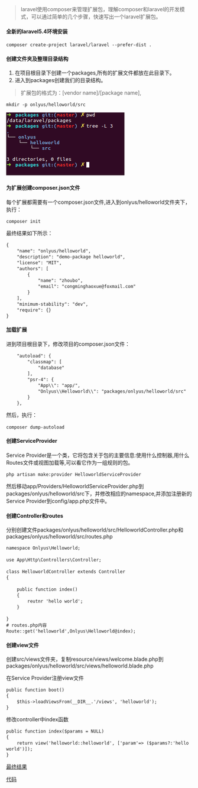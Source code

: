> laravel使用composer来管理扩展包，理解composer和laravel的开发模式，可以通过简单的几个步骤，快速写出一个laravel扩展包。

#### 全新的laravel5.4环境安装

```
composer create-project laravel/laravel --prefer-dist .
```

#### 创建文件夹及整理目录结构

1. 在项目根目录下创建一个packages,所有的扩展文件都放在此目录下。
2. 进入到packages创建我们的目录结构。

> 扩展包的格式为：[vendor name]/[package name],

```
mkdir -p onlyus/helloworld/src
```
![目录结构图](/images/laravel5-package-1.png)

#### 为扩展创建composer.json文件

每个扩展都需要有一个composer.json文件,进入到onlyus/helloworld文件夹下，执行：

```
composer init
```

最终结果如下所示：
```
{
    "name": "onlyus/helloworld",
    "description": "demo-package helloworld",
    "license": "MIT",
    "authors": [
        {
            "name": "zhoubo",
            "email": "congminghaoxue@foxmail.com"
        }
    ],
    "minimum-stability": "dev",
    "require": {}
}
```

#### 加载扩展

进到项目根目录下，修改项目的composer.json文件：

```
    "autoload": {
        "classmap": [
            "database"
        ],
        "psr-4": {
            "App\\": "app/",
            "Onlyus\\Helloworld\\": "packages/onlyus/helloworld/src"
        }
    },
```

然后，执行：

```composer dump-autoload```

#### 创建ServiceProvider

Service Provider是一个类，它将包含关于包的主要信息:使用什么控制器,用什么Routes文件或视图加载等,可以看它作为一组规则的包。

```
php artisan make:provider HelloworldServiceProvider
```

然后移动app/Providers/HelloworldServiceProvider.php到packages/onlyus/helloworld/src下，并修改相应的namespace,并添加注册新的Service Provider到config/app.php文件中。

#### 创建Controller和routes

分别创建文件packages/onlyus/helloworld/src/HelloworldController.php和packages/onlyus/helloworld/src/routes.php

```
namespace Onlyus\Helloworld;

use App\Http\Controllers\Controller;

class HelloworldController extends Controller
{

    public function index()
    {
        reutnr 'hello world';
    }

}
# routes.php内容
Route::get('helloworld',Onlyus\Helloworld@index);
```

#### 创建view文件

创建src/views文件夹，复制resource/views/welcome.blade.php到packages/onlyus/helloworld/src/views/helloworld.blade.php

在Service Provider注册view文件

```
public function boot()
{
    $this->loadViewsFrom(__DIR__.'/views', 'helloworld');
}
```

修改controller中index函数

```
public function index($params = NULL)
{
    return view('helloworld::helloworld', ['param'=> ($params?:'hello world')]);
}
```

[最终结果](https://onlyus.online/helloworld)

[代码](https://github.com/congminghaoxue/create-laravel-package)
